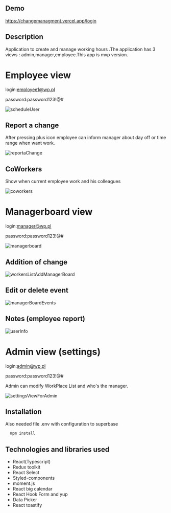 ## Demo

https://changemanagment.vercel.app/login


## Description

Application to create and manage working hours .The application has 3 views : admin,manager,employee.This app is mvp version.



# Employee view

login:employee1@wp.pl

password:password123!@#

![scheduleUser](https://user-images.githubusercontent.com/59260803/155872067-40fb9af5-f8d3-472a-9fe2-5bd34400a3cc.png)

## Report a change 
After pressing plus icon employee can inform manager about day off or time range when want work.

![reportaChange](https://user-images.githubusercontent.com/59260803/155872092-307fb485-0b62-4def-9d6a-723936552aa8.png)

## CoWorkers
Show when current employee work and his colleagues

![coworkers](https://user-images.githubusercontent.com/59260803/155872100-d5e6378d-775f-4a20-a3b5-6e3042be3628.png)

# Managerboard view

login:manager@wp.pl

password:password123!@#

![managerboard](https://user-images.githubusercontent.com/59260803/155872134-345c8051-114f-4df4-8071-173a11ad66b4.png)

## Addition of change
![workersListAddManagerBoard](https://user-images.githubusercontent.com/59260803/155872158-7dfc6b2a-04ff-4d79-b831-4e3fcc5f1a8b.png)

## Edit or delete event

![managerBoardEvents](https://user-images.githubusercontent.com/59260803/155872204-e2bf1752-20b7-4dd8-b9c9-a4082b4f02c2.png)

## Notes (employee report)

![userInfo](https://user-images.githubusercontent.com/59260803/155872216-d95a0a4c-f03c-4867-b8b9-98c94b377746.png)

# Admin view (settings)

login:admin@wp.pl

password:password123!@#

Admin can modify WorkPlace List and who's the manager.

![settingsViewForAdmin](https://user-images.githubusercontent.com/59260803/155872221-3aaea54d-28e4-41b5-9cef-a7d726fa7c62.png)



## Installation

Also needed file .env with configuration to superbase

```bash
  npm install
```
    
## Technologies and libraries used

 - React(Typescript)
 - Redux toolkit
 - React Select
 - Styled-components
 - moment.js
 - React big calendar
 - React Hook Form and yup
 - Data Picker
 - React toastify


